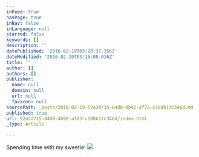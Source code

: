 ```yaml
---
inFeed: true
hasPage: true
inNav: false
inLanguage: null
starred: false
keywords: []
description: ''
datePublished: '2016-02-19T03:20:37.356Z'
dateModified: '2016-02-19T03:16:08.016Z'
title: ''
author: []
authors: []
publisher:
  name: null
  domain: null
  url: null
  favicon: null
sourcePath: _posts/2016-02-19-52a3d715-04d8-4b92-af23-c188b17c346d.md
published: true
url: 52a3d715-04d8-4b92-af23-c188b17c346d/index.html
_type: Article

---
```

Spending time with my sweetie!
![](https://the-grid-user-content.s3-us-west-2.amazonaws.com/bfe38307-f4cf-4963-b662-bf86c8fad9ad.jpg)